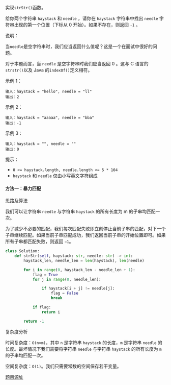 实现`strStr()`函数。

给你两个字符串 `haystack` 和 `needle` ，请你在 `haystack` 字符串中找出 `needle` 字符串出现的第一个位置（下标从 0 开始）。如果不存在，则返回 `-1` 。



说明：

当`needle`是空字符串时，我们应当返回什么值呢？这是一个在面试中很好的问题。

对于本题而言，当 `needle` 是空字符串时我们应当返回 0 。这与 C 语言的`strstr()`以及 Java 的`indexOf()`定义相符。


示例 1：
```   
输入：haystack = "hello", needle = "ll"
输出：2
```

示例 2：
``` 
输入：haystack = "aaaaa", needle = "bba"
输出：-1
```

示例 3：

``` 
输入：haystack = "", needle = ""
输出：0
```

提示：

* `0 <= haystack.length, needle.length <= 5 * 104`
* `haystack` 和 `needle` 仅由小写英文字符组成

#### 方法一：暴力匹配
思路及算法

我们可以让字符串 `needle` 与字符串 `haystack` 的所有长度为 m 的子串均匹配一次。

为了减少不必要的匹配，我们每次匹配失败即立刻停止当前子串的匹配，对下一个子串继续匹配。如果当前子串匹配成功，我们返回当前子串的开始位置即可。如果所有子串都匹配失败，则返回 `−1`。

```python
class Solution:
    def strStr(self, haystack: str, needle: str) -> int:
        haystack_len, needle_len = len(haystack), len(needle)

        for i in range(0, haystack_len - needle_len + 1):
            flag = True
            for j in range(0, needle_len):

                if haystack[i + j] != needle[j]:
                    flag = False
                    break

            if flag:
                return i

        return -1
```

复杂度分析

时间复杂度：`O(n×m)`，其中 `n` 是字符串 `haystack` 的长度，`m` 是字符串 `needle` 的长度。最坏情况下我们需要将字符串 `needle` 与字符串 `haystack` 的所有长度为 `m` 的子串均匹配一次。

空间复杂度：`O(1)`。我们只需要常数的空间保存若干变量。



[题目源址](https://leetcode-cn.com/problems/implement-strstr/)


